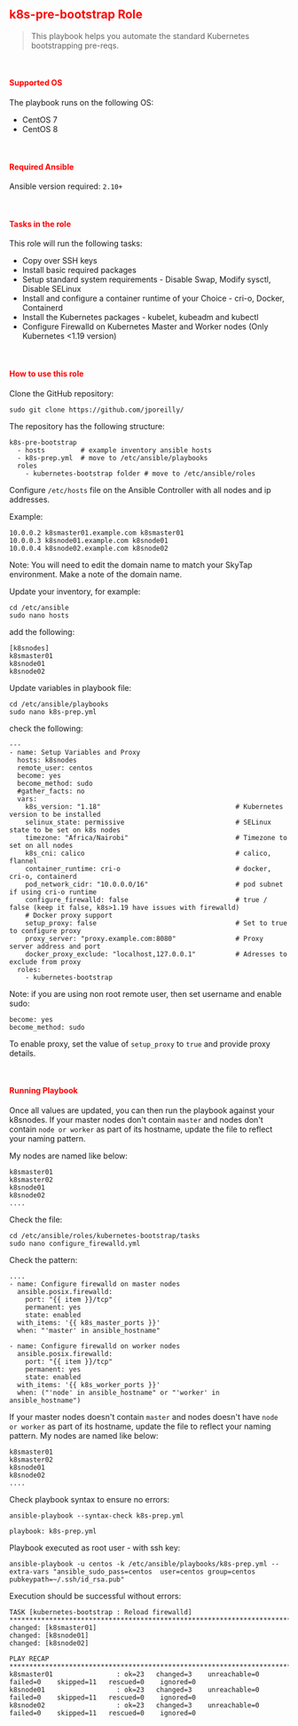 ## <font color='red'>k8s-pre-bootstrap Role</font>

> This playbook helps you automate the standard Kubernetes bootstrapping pre-reqs.

</br>

#### <font color='red'>Supported OS</font>
The playbook runs on the following OS: 
- CentOS 7
- CentOS 8

</br>

#### <font color='red'>Required Ansible</font>
Ansible version required: `2.10+`

</br>

#### <font color='red'>Tasks in the role</font>
This role will run the following tasks:
- Copy over SSH keys
- Install basic required packages
- Setup standard system requirements - Disable Swap, Modify sysctl, Disable SELinux
- Install and configure a container runtime of your Choice - cri-o, Docker, Containerd
- Install the Kubernetes packages - kubelet, kubeadm and kubectl
- Configure Firewalld on Kubernetes Master and Worker nodes (Only Kubernetes <1.19 version)

</br>

#### <font color='red'>How to use this role</font>
Clone the GitHub repository:
```
sudo git clone https://github.com/jporeilly/
```

The repository has the following structure:
```
k8s-pre-bootstrap
  - hosts         # example inventory ansible hosts
  - k8s-prep.yml  # move to /etc/ansible/playbooks
  roles
    - kubernetes-bootstrap folder # move to /etc/ansible/roles
```
Configure `/etc/hosts` file on the Ansible Controller with all nodes and ip addresses. 

Example:
```
10.0.0.2 k8smaster01.example.com k8smaster01
10.0.0.3 k8snode01.example.com k8snode01
10.0.0.4 k8snode02.example.com k8snode02
```
Note: 
You will need to edit the domain name to match your SkyTap environment. Make a note of the domain name. 

Update your inventory, for example:
```
cd /etc/ansible
sudo nano hosts
```
add the following:
```
[k8snodes]
k8smaster01
k8snode01
k8snode02
```

Update variables in playbook file:
```
cd /etc/ansible/playbooks
sudo nano k8s-prep.yml
```
check the following:
```
---
- name: Setup Variables and Proxy
  hosts: k8snodes
  remote_user: centos
  become: yes
  become_method: sudo
  #gather_facts: no
  vars:
    k8s_version: "1.18"                                  # Kubernetes version to be installed
    selinux_state: permissive                            # SELinux state to be set on k8s nodes
    timezone: "Africa/Nairobi"                           # Timezone to set on all nodes
    k8s_cni: calico                                      # calico, flannel
    container_runtime: cri-o                             # docker, cri-o, containerd
    pod_network_cidr: "10.0.0.0/16"                      # pod subnet if using cri-o runtime
    configure_firewalld: false                           # true / false (keep it false, k8s>1.19 have issues with firewalld)
    # Docker proxy support
    setup_proxy: false                                   # Set to true to configure proxy
    proxy_server: "proxy.example.com:8080"               # Proxy server address and port
    docker_proxy_exclude: "localhost,127.0.0.1"          # Adresses to exclude from proxy
  roles:
    - kubernetes-bootstrap
```
Note: 
if you are using non root remote user, then set username and enable sudo:

```
become: yes
become_method: sudo
```
To enable proxy, set the value of `setup_proxy` to `true` and provide proxy details.

</br>

#### <font color='red'>Running Playbook</font>
Once all values are updated, you can then run the playbook against your k8snodes.
If your master nodes don't contain `master` and nodes don't contain `node or worker` as part of its hostname, update the file to reflect your naming pattern. 

My nodes are named like below:
```
k8smaster01
k8smaster02
k8snode01
k8snode02
....
```
Check the file:
```
cd /etc/ansible/roles/kubernetes-bootstrap/tasks
sudo nano configure_firewalld.yml
```
Check the pattern:
```
....
- name: Configure firewalld on master nodes
  ansible.posix.firewalld:
    port: "{{ item }}/tcp"
    permanent: yes
    state: enabled
  with_items: '{{ k8s_master_ports }}'
  when: "'master' in ansible_hostname"

- name: Configure firewalld on worker nodes
  ansible.posix.firewalld:
    port: "{{ item }}/tcp"
    permanent: yes
    state: enabled
  with_items: '{{ k8s_worker_ports }}'
  when: ("'node' in ansible_hostname" or "'worker' in ansible_hostname")

```

If your master nodes doesn't contain `master` and nodes doesn't have `node or worker` as part of its hostname, update the file to reflect your naming pattern. My nodes are named like below:

```
k8smaster01
k8smaster02
k8snode01
k8snode02
....
```

Check playbook syntax to ensure no errors:
```
ansible-playbook --syntax-check k8s-prep.yml 

playbook: k8s-prep.yml
```

Playbook executed as root user - with ssh key:
```
ansible-playbook -u centos -k /etc/ansible/playbooks/k8s-prep.yml --extra-vars "ansible_sudo_pass=centos  user=centos group=centos pubkeypath=~/.ssh/id_rsa.pub"
```


Execution should be successful without errors:

```
TASK [kubernetes-bootstrap : Reload firewalld] *********************************************************************************************************
changed: [k8smaster01]
changed: [k8snode01]
changed: [k8snode02]

PLAY RECAP *********************************************************************************************************************************************
k8smaster01                : ok=23   changed=3    unreachable=0    failed=0    skipped=11   rescued=0    ignored=0
k8snode01                  : ok=23   changed=3    unreachable=0    failed=0    skipped=11   rescued=0    ignored=0
k8snode02                  : ok=23   changed=3    unreachable=0    failed=0    skipped=11   rescued=0    ignored=0
```
